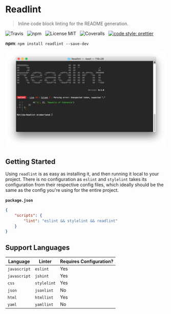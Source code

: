 # Readlint

> Inline code block linting for the README generation.

![Travis](http://img.shields.io/travis/Wildhoney/Readlint.svg?style=for-the-badge)
&nbsp;
![npm](http://img.shields.io/npm/v/readlint.svg?style=for-the-badge)
&nbsp;
![License MIT](http://img.shields.io/badge/license-mit-lightgrey.svg?style=for-the-badge)
&nbsp;
![Coveralls](https://img.shields.io/coveralls/Wildhoney/Readlint.svg?style=for-the-badge)
&nbsp;
[![code style: prettier](https://img.shields.io/badge/code_style-prettier-ff69b4.svg?style=for-the-badge)](https://github.com/prettier/prettier)

**npm**: `npm install readlint --save-dev`

<img src="media/screenshot.png" alt="Readlint" />

## Getting Started

Using `readlint` is as easy as installing it, and then running it local to your project. There is no configuration as `eslint` and `stylelint` takes its configuration from their respective config files, which ideally should be the same as the config you're using for the entire project.

**`package.json`**

```json
{
    "scripts": {
        "lint": "eslint && stylelint && readlint"
    }
}
```

## Support Languages

| Language     | Linter      | Requires Configuration? |
| -------------| ----------- | ------------------------|
| `javascript` | `eslint`    | Yes                     |
| `javascript` | `jshint`    | Yes                     |
| `css`        | `stylelint` | Yes                     |
| `json`       | `jsonlint`  | No                      |
| `html`       | `htmllint`  | Yes                     |
| `yaml`       | `yamllint`  | No                      |
